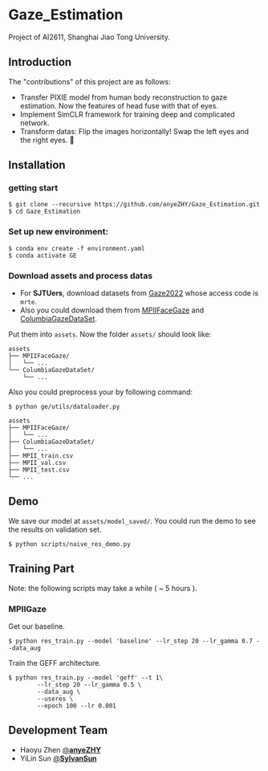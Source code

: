 # Gaze_Estimation

 Project of AI2611, Shanghai Jiao Tong University.

## Introduction

The "contributions" of this project are as follows:

- Transfer PIXIE model from human body reconstruction to gaze estimation. Now the features of head fuse with that of eyes.
- Implement SimCLR framework for training deep and complicated network.
- Transform datas: Flip the images horizontally! Swap the left eyes and the right eyes. 👀

## Installation

### getting start

```shell
$ git clone --recursive https://github.com/anyeZHY/Gaze_Estimation.git
$ cd Gaze_Estimation
```

### Set up new environment:

```shell
$ conda env create -f environment.yaml
$ conda activate GE
```

### Download assets and process datas

- For **SJTUers**, download datasets from [Gaze2022](https://jbox.sjtu.edu.cn/v/link/view/d7dad40649094e1fb6c6a93678ef9512) whose access code is `mrte`.
- Also you could download them from [MPIIFaceGaze](https://github.com/hysts/pytorch_mpiigaze) and [ColumbiaGazeDataSet](https://www.cs.columbia.edu/CAVE/databases/columbia_gaze/).

Put them into `assets`. Now the folder `assets/` should look like:

```
assets
├── MPIIFaceGaze/
│   └── ...
└── ColumbiaGazeDataSet/
    └── ...
```

Also you could preprocess your by following command:

```shell
$ python ge/utils/dataloader.py
```

```shell
assets
├── MPIIFaceGaze/
│   └── ...
├── ColumbiaGazeDataSet/
│   └── ...
├── MPII_train.csv
├── MPII_val.csv
├── MPII_test.csv
└── ...
```

## Demo

We save our model at `assets/model_saved/`. You could run the demo to see the results on validation set.

```shell
$ python scripts/naive_res_demo.py
```

## Training Part

Note: the following scripts may take a while ( ~ 5 hours ).

### MPIIGaze

Get our baseline.

```shell
$ python res_train.py --model 'baseline' --lr_step 20 --lr_gamma 0.7 --data_aug
```

Train the GEFF architecture.

```shell
$ python res_train.py --model 'geff' --t 1\ 
		--lr_step 20 --lr_gamma 0.5 \
		--data_aug \
		--useres \
		--epoch 100 --lr 0.001
```

## Development Team

- Haoyu Zhen [@**anyeZHY**](https://github.com/anyeZHY)
- YiLin Sun [@**SylvanSun**](https://github.com/SylvanSun)
